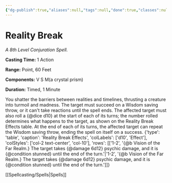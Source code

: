 ```yaml
---
{"dg-publish":true,"aliases":null,"tags":null,"done":true,"classes":null,"spellLevel":8,"school":"Conjuration","source":"EGW","permalink":"/spells/reality-break/","dgHomeLink":false,"dgPassFrontmatter":true}
---
```


# Reality Break
*A 8th Level Conjuration Spell.*

**Casting Time:** 1 Action

**Range:** Point, 60 Feet

**Components:** V S M(a crystal prism)

**Duration:** Timed, 1 Minute

You shatter the barriers between realities and timelines, thrusting a creature into turmoil and madness. The target must succeed on a Wisdom saving throw, or it can't take reactions until the spell ends. The affected target must also roll a {@dice d10} at the start of each of its turns; the number rolled determines what happens to the target, as shown on the Reality Break Effects table.
At the end of each of its turns, the affected target can repeat the Wisdom saving throw, ending the spell on itself on a success.
{'type': 'table', 'caption': 'Reality Break Effects', 'colLabels': ['d10', 'Effect'], 'colStyles': ['col-2 text-center', 'col-10'], 'rows': [['1-2', '{@b Vision of the Far Realm.} The target takes {@damage 6d12} psychic damage, and it is {@condition stunned} until the end of the turn.'|'1-2', '{@b Vision of the Far Realm.} The target takes {@damage 6d12} psychic damage, and it is {@condition stunned} until the end of the turn.']]}

[[Spellcasting/Spells|Spells]]
